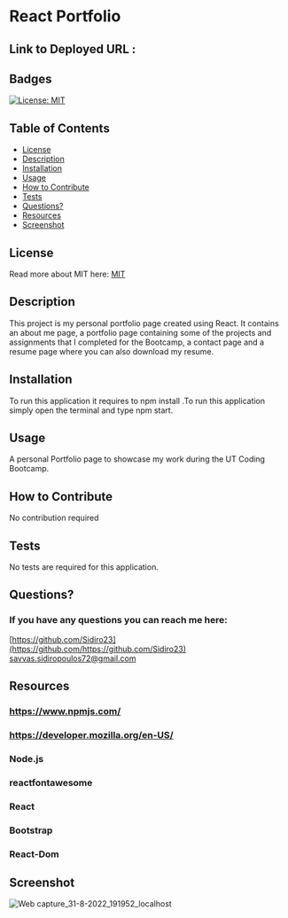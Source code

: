 # React Portfolio


 ## Link to Deployed URL :
 
 
 



  ## Badges
  [![License: MIT](https://img.shields.io/badge/License-MIT-yellow.svg)](https://opensource.org/licenses/MIT)
  ## Table of Contents
  * [License](#license)
  * [Description](#description)
  * [Installation](#installation)
  * [Usage](#usage)
  * [How to Contribute](#how-to-contribute)
  * [Tests](#tests)
  * [Questions?](#questions)
  * [Resources](#resources)
  * [Screenshot](#screenshot)
  ## License
  Read more about MIT here:
  [MIT](https://opensource.org/licenses/MIT)
  ## Description
  This project is my personal portfolio page created using React. It contains an about me page, a portfolio page containing some of the projects and assignments that I completed for the Bootcamp, a contact page and a resume page where you can also download my resume.
  ## Installation
  To run this application it requires to npm install .To run this application simply open the terminal and type npm start.
  ## Usage
  A personal Portfolio page to showcase my work during the UT Coding Bootcamp.
  ## How to Contribute
  No contribution required
  ## Tests
  No tests are required for this application.
  ## Questions?
  ### If you have any questions you can reach me here: 
  [https://github.com/Sidiro23](https://github.com/https://github.com/Sidiro23)  
  savvas.sidiropoulos72@gmail.com
  ## Resources
  ### https://www.npmjs.com/
  ### https://developer.mozilla.org/en-US/
  ### Node.js
  ### reactfontawesome
  ### React
  ### Bootstrap
  ### React-Dom
  
  ## Screenshot
![Web capture_31-8-2022_191952_localhost](https://user-images.githubusercontent.com/106550353/187808006-cef6c668-d91b-444c-a573-e733c20a7d39.jpeg)
